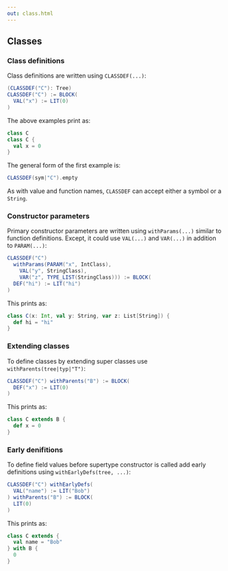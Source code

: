 ```yaml
---
out: class.html
---
```


Classes
-------

### Class definitions

Class definitions are written using `CLASSDEF(...)`:

```scala
(CLASSDEF("C"): Tree)
CLASSDEF("C") := BLOCK(
  VAL("x") := LIT(0)
)
```

The above examples print as:

```scala
class C
class C {
  val x = 0
}
```

The general form of the first example is:

```scala
CLASSDEF(sym|"C").empty
```

As with value and function names, `CLASSDEF` can accept either a symbol or a `String`.

### Constructor parameters

Primary constructor parameters are written using `withParams(...)` similar to function definitions. Except, it could use `VAL(...)` and `VAR(...)` in addition to `PARAM(...)`:

```scala
CLASSDEF("C")
  withParams(PARAM("x", IntClass),
    VAL("y", StringClass),
    VAR("z", TYPE_LIST(StringClass))) := BLOCK(
  DEF("hi") := LIT("hi") 
)
```

This prints as:

```scala
class C(x: Int, val y: String, var z: List[String]) {
  def hi = "hi"
}
```

### Extending classes

To define classes by extending super classes use `withParents(tree|typ|"T")`:

```scala
CLASSDEF("C") withParents("B") := BLOCK(
  DEF("x") := LIT(0)
)
```

This prints as:

```scala
class C extends B {
  def x = 0
}
```

### Early denifitions

To define field values before supertype constructor is called add early definitions using `withEarlyDefs(tree, ...)`:

```scala
CLASSDEF("C") withEarlyDefs(
  VAL("name") := LIT("Bob")
) withParents("B") := BLOCK(
  LIT(0)
)
```

This prints as:

```scala
class C extends {
  val name = "Bob"
} with B {
  0
}
```
